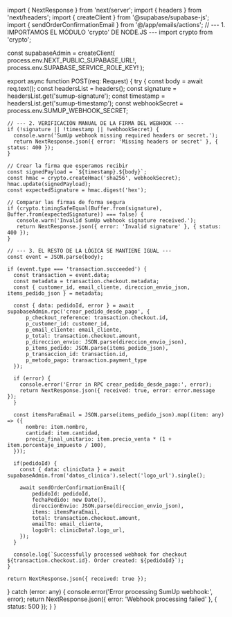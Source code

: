 import { NextResponse } from 'next/server';
import { headers } from 'next/headers';
import { createClient } from '@supabase/supabase-js';
import { sendOrderConfirmationEmail } from '@/app/emails/actions';
// --- 1. IMPORTAMOS EL MÓDULO 'crypto' DE NODE.JS ---
import crypto from 'crypto';

const supabaseAdmin = createClient(
  process.env.NEXT_PUBLIC_SUPABASE_URL!,
  process.env.SUPABASE_SERVICE_ROLE_KEY!
);

export async function POST(req: Request) {
  try {
    const body = await req.text();
    const headersList = headers();
    const signature = headersList.get('sumup-signature');
    const timestamp = headersList.get('sumup-timestamp');
    const webhookSecret = process.env.SUMUP_WEBHOOK_SECRET;

    // --- 2. VERIFICACIÓN MANUAL DE LA FIRMA DEL WEBHOOK ---
    if (!signature || !timestamp || !webhookSecret) {
      console.warn('SumUp webhook missing required headers or secret.');
      return NextResponse.json({ error: 'Missing headers or secret' }, { status: 400 });
    }
    
    // Crear la firma que esperamos recibir
    const signedPayload = `${timestamp}.${body}`;
    const hmac = crypto.createHmac('sha256', webhookSecret);
    hmac.update(signedPayload);
    const expectedSignature = hmac.digest('hex');

    // Comparar las firmas de forma segura
    if (crypto.timingSafeEqual(Buffer.from(signature), Buffer.from(expectedSignature)) === false) {
       console.warn('Invalid SumUp webhook signature received.');
       return NextResponse.json({ error: 'Invalid signature' }, { status: 400 });
    }

    // --- 3. EL RESTO DE LA LÓGICA SE MANTIENE IGUAL ---
    const event = JSON.parse(body);

    if (event.type === 'transaction.succeeded') {
      const transaction = event.data;
      const metadata = transaction.checkout.metadata;
      const { customer_id, email_cliente, direccion_envio_json, items_pedido_json } = metadata;

      const { data: pedidoId, error } = await supabaseAdmin.rpc('crear_pedido_desde_pago', {
          p_checkout_reference: transaction.checkout.id,
          p_customer_id: customer_id,
          p_email_cliente: email_cliente,
          p_total: transaction.checkout.amount,
          p_direccion_envio: JSON.parse(direccion_envio_json),
          p_items_pedido: JSON.parse(items_pedido_json),
          p_transaccion_id: transaction.id,
          p_metodo_pago: transaction.payment_type
      });
      
      if (error) {
        console.error('Error in RPC crear_pedido_desde_pago:', error);
        return NextResponse.json({ received: true, error: error.message });
      }

      const itemsParaEmail = JSON.parse(items_pedido_json).map((item: any) => ({
          nombre: item.nombre,
          cantidad: item.cantidad,
          precio_final_unitario: item.precio_venta * (1 + item.porcentaje_impuesto / 100),
      }));

      if(pedidoId) {
        const { data: clinicData } = await supabaseAdmin.from('datos_clinica').select('logo_url').single();

        await sendOrderConfirmationEmail({
            pedidoId: pedidoId,
            fechaPedido: new Date(),
            direccionEnvio: JSON.parse(direccion_envio_json),
            items: itemsParaEmail,
            total: transaction.checkout.amount,
            emailTo: email_cliente,
            logoUrl: clinicData?.logo_url,
        });
      }

      console.log(`Successfully processed webhook for checkout ${transaction.checkout.id}. Order created: ${pedidoId}`);
    }

    return NextResponse.json({ received: true });
  } catch (error: any) {
    console.error('Error processing SumUp webhook:', error);
    return NextResponse.json({ error: 'Webhook processing failed' }, { status: 500 });
  }
}